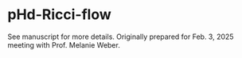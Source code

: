# pHd-Ricci-flow

See manuscript for more details. Originally prepared for Feb. 3, 2025 meeting with Prof. Melanie Weber.

